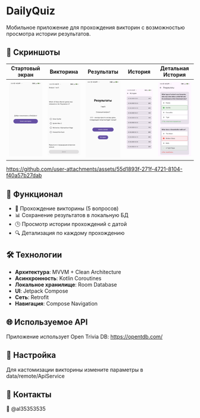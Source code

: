 # DailyQuiz

Мобильное приложение для прохождения викторин с возможностью просмотра истории результатов.

## 📱 Скриншоты

| Стартовый экран | Викторина | Результаты | История | Детальная История                                        |
|-----------------|-----------|------------|---------|----------------------------------------------------------|
| ![Start Screen](screenshots/start.png) | ![Quiz Screen](screenshots/quiz.png) | ![Results Screen](screenshots/results.png) | ![History Screen](screenshots/history.png) | ![Detail History Screen](screenshots/detail_history.png) |

https://github.com/user-attachments/assets/55d1893f-271f-4721-8104-f40a57b27dab


## 📌 Функционал

- 🎯 Прохождение викторины (5 вопросов)
- 📊 Сохранение результатов в локальную БД
- 🕒 Просмотр истории прохождений с датой
- 🔍 Детализация по каждому прохождению

## 🛠 Технологии

- **Архитектура**: MVVM + Clean Architecture
- **Асинхронность**: Kotlin Coroutines
- **Локальное хранилище**: Room Database
- **UI**: Jetpack Compose
- **Сеть**: Retrofit
- **Навигация**: Compose Navigation

## 🌐 Используемое API
Приложение использует Open Trivia DB: https://opentdb.com/

## 🔧 Настройка
Для кастомизации викторины измените параметры в data/remote/ApiService

## 🤝 Контакты
📧 @al35353535
